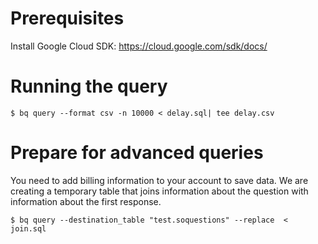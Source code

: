 # Prerequisites

Install Google Cloud SDK: https://cloud.google.com/sdk/docs/

# Running the query

````
$ bq query --format csv -n 10000 < delay.sql| tee delay.csv
````

# Prepare for advanced queries

You need to add billing information to your account to save data. We are creating a temporary table that joins information about the question with information about the first response.

````
$ bq query --destination_table "test.soquestions" --replace  < join.sql
````